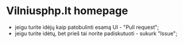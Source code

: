 Vilniusphp.lt homepage
======================

* jeigu turite idėjų kaip patobulinti esamą UI - "Pull request";
* jeigu turite idėtų, bet prieš tai norite padiskutuoti - sukurk "Issue";